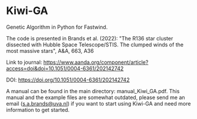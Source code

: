 # Kiwi-GA
Genetic Algorithm in Python for Fastwind.

The code is presented in Brands et al. (2022): 
"The R136 star cluster dissected with Hubble Space Telescope/STIS. 
  The clumped winds of the most massive stars", A&A, 663, A36
  
 Link to journal: https://www.aanda.org/component/article?access=doi&doi=10.1051/0004-6361/202142742
 
 DOI: https://doi.org/10.1051/0004-6361/202142742
  
A manual can be found in the main directory: manual_Kiwi_GA.pdf. This manual and the example files are somewhat outdated, please send me an email (s.a.brands@uva.nl) if you want to start using Kiwi-GA and need more information to get started. 

